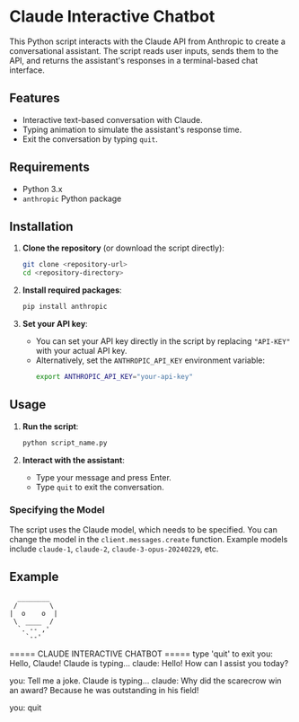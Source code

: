 # Claude Interactive Chatbot

This Python script interacts with the Claude API from Anthropic to create a conversational assistant. The script reads user inputs, sends them to the API, and returns the assistant's responses in a terminal-based chat interface.

## Features

- Interactive text-based conversation with Claude.
- Typing animation to simulate the assistant's response time.
- Exit the conversation by typing `quit`.

## Requirements

- Python 3.x
- `anthropic` Python package

## Installation

1. **Clone the repository** (or download the script directly):
    ```bash
    git clone <repository-url>
    cd <repository-directory>
    ```

2. **Install required packages**:
    ```bash
    pip install anthropic
    ```

3. **Set your API key**:
    - You can set your API key directly in the script by replacing `"API-KEY"` with your actual API key.
    - Alternatively, set the `ANTHROPIC_API_KEY` environment variable:
        ```bash
        export ANTHROPIC_API_KEY="your-api-key"
        ```

## Usage

1. **Run the script**:
    ```bash
    python script_name.py
    ```

2. **Interact with the assistant**:
    - Type your message and press Enter.
    - Type `quit` to exit the conversation.

### Specifying the Model

The script uses the Claude model, which needs to be specified. You can change the model in the `client.messages.create` function. Example models include `claude-1`, `claude-2`, `claude-3-opus-20240229`, etc.

## Example

      ________ 
     /        \    
    |  o    o  |   
     \  ____  /    
      `. -- ,'    
        `--'

===== CLAUDE INTERACTIVE CHATBOT =====
type 'quit' to exit
you: Hello, Claude!
Claude is typing...
claude: Hello! How can I assist you today?

you: Tell me a joke.
Claude is typing...
claude: Why did the scarecrow win an award? Because he was outstanding in his field!

you: quit



